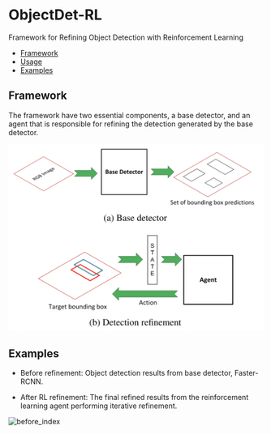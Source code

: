 # ObjectDet-RL
Framework for Refining Object Detection with Reinforcement Learning
- [Framework](#Framework)
- [Usage](#usage)
- [Examples](#Examples)

## Framework

The framework have two essential components, a base detector, and an agent that is responsible for refining the detection generated by the base detector.

<img src="figures/framework.png" alt="before_index" width="700"/>

## Examples
* Before refinement: Object detection results from base detector, Faster-RCNN.

* After RL refinement: The final refined results from the reinforcement learning agent performing iterative refinement.

<img src="figures/exmpl_imgs.png" alt="before_index" width="700"/>
